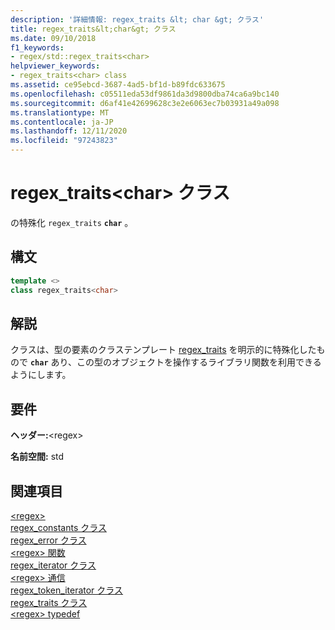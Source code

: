 ```yaml
---
description: '詳細情報: regex_traits &lt; char &gt; クラス'
title: regex_traits&lt;char&gt; クラス
ms.date: 09/10/2018
f1_keywords:
- regex/std::regex_traits<char>
helpviewer_keywords:
- regex_traits<char> class
ms.assetid: ce95ebcd-3687-4ad5-bf1d-b89fdc633675
ms.openlocfilehash: c05511eda53df9861da3d9800dba74ca6a9bc140
ms.sourcegitcommit: d6af41e42699628c3e2e6063ec7b03931a49a098
ms.translationtype: MT
ms.contentlocale: ja-JP
ms.lasthandoff: 12/11/2020
ms.locfileid: "97243823"
---
```

# <a name="regex_traitsltchargt-class"></a>regex_traits&lt;char&gt; クラス

の特殊化 `regex_traits` **`char`** 。

## <a name="syntax"></a>構文

```cpp
template <>
class regex_traits<char>
```

## <a name="remarks"></a>解説

クラスは、型の要素のクラステンプレート [regex_traits](../standard-library/regex-traits-class.md) を明示的に特殊化したもので **`char`** あり、この型のオブジェクトを操作するライブラリ関数を利用できるようにします。

## <a name="requirements"></a>要件

**ヘッダー:**\<regex>

**名前空間:** std

## <a name="see-also"></a>関連項目

[\<regex>](../standard-library/regex.md)\
[regex_constants クラス](../standard-library/regex-constants-class.md)\
[regex_error クラス](../standard-library/regex-error-class.md)\
[\<regex> 関数](../standard-library/regex-functions.md)\
[regex_iterator クラス](../standard-library/regex-iterator-class.md)\
[\<regex> 通信](../standard-library/regex-operators.md)\
[regex_token_iterator クラス](../standard-library/regex-token-iterator-class.md)\
[regex_traits クラス](../standard-library/regex-traits-class.md)\
[\<regex> typedef](../standard-library/regex-typedefs.md)

